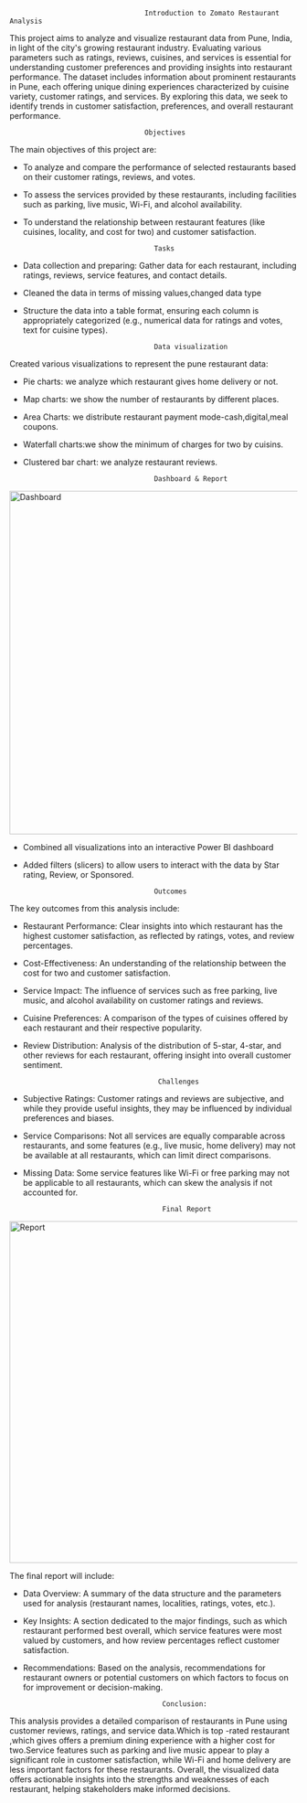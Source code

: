                                      Introduction to Zomato Restaurant Analysis
                                     
This project aims to analyze and visualize restaurant data from Pune, India, in light of the city's growing restaurant industry. Evaluating various parameters such as ratings, reviews, cuisines, and services is essential for understanding customer preferences and providing insights into restaurant performance. The dataset includes information about prominent restaurants in Pune, each offering unique dining experiences characterized by cuisine variety, customer ratings, and services. By exploring this data, we seek to identify trends in customer satisfaction, preferences, and overall restaurant performance.

                                     Objectives
The main objectives of this project are:
* To analyze and compare the performance of selected restaurants based on their customer ratings, reviews, and votes.
* To assess the services provided by these restaurants, including facilities such as parking, live music, Wi-Fi, and alcohol availability.
* To understand the relationship between restaurant features (like cuisines, locality, and cost for two) and customer satisfaction.

                                      Tasks

* Data collection and preparing: Gather data for each restaurant, including ratings, reviews, service features, and contact details.
* Cleaned the data in terms of missing values,changed data type
* Structure the data into a table format, ensuring each column is appropriately categorized (e.g., numerical data for ratings and votes, text for cuisine types).

                                      Data visualization
  
Created various visualizations to represent the pune restaurant data:
* Pie charts: we analyze which restaurant gives home delivery or not.
* Map charts: we show the number of restaurants by different places.
* Area Charts: we distribute restaurant payment mode-cash,digital,meal coupons.
* Waterfall charts:we show the minimum of charges for two by cuisins.
* Clustered bar chart: we analyze restaurant reviews.

                                      Dashboard & Report
<img width="601" alt="Dashboard" src="https://github.com/user-attachments/assets/bda35dde-955f-4a13-8afb-35d0898ec3b8">
  
* Combined all visualizations into an interactive Power BI dashboard
* Added filters (slicers) to allow users to interact with the data by Star rating, Review, or Sponsored.
  
                                      Outcomes
  
The key outcomes from this analysis include:

* Restaurant Performance: Clear insights into which restaurant has the highest customer satisfaction, as reflected by ratings, votes, and review percentages.
* Cost-Effectiveness: An understanding of the relationship between the cost for two and customer satisfaction.
* Service Impact: The influence of services such as free parking, live music, and alcohol availability on customer ratings and reviews.
* Cuisine Preferences: A comparison of the types of cuisines offered by each restaurant and their respective popularity.
* Review Distribution: Analysis of the distribution of 5-star, 4-star, and other reviews for each restaurant, offering insight into overall customer sentiment.

                                       Challenges

* Subjective Ratings: Customer ratings and reviews are subjective, and while they provide useful insights, they may be influenced by individual preferences and biases.
* Service Comparisons: Not all services are equally comparable across restaurants, and some features (e.g., live music, home delivery) may not be available at all restaurants, which can limit direct comparisons.
* Missing Data: Some service features like Wi-Fi or free parking may not be applicable to all restaurants, which can skew the analysis if not accounted for.


                                        Final Report
<img width="598" alt="Report" src="https://github.com/user-attachments/assets/8fbfa23f-be18-41a1-87ac-7014812da20c">
  
The final report will include:
* Data Overview: A summary of the data structure and the parameters used for analysis (restaurant names, localities, ratings, votes, etc.).
* Key Insights: A section dedicated to the major findings, such as which restaurant performed best overall, which service features were most valued by customers, and how review percentages reflect customer satisfaction.
* Recommendations: Based on the analysis, recommendations for restaurant owners or potential customers on which factors to focus on for improvement or decision-making.

                                        Conclusion:
This analysis provides a detailed comparison of restaurants in Pune using customer reviews, ratings, and service data.Which is top -rated restaurant ,which gives offers a premium dining experience with a higher cost for two.Service features such as parking and live music appear to play a significant role in customer satisfaction, while Wi-Fi and home delivery are less important factors for these restaurants.
Overall, the visualized data offers actionable insights into the strengths and weaknesses of each restaurant, helping stakeholders make informed decisions.










